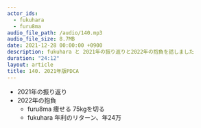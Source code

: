 ```yaml
---
actor_ids:
  - fukuhara
  - furu8ma
audio_file_path: /audio/140.mp3
audio_file_size: 8.7MB
date: 2021-12-28 00:00:00 +0900
description: fukuhara と 2021年の振り返りと2022年の抱負を話しました
duration: "24:12"
layout: article
title: 140. 2021年版PDCA
---
```


- 2021年の振り返り
- 2022年の抱負
    - furu8ma
        痩せる 75kgを切る
    - fukuhara
        年利のリターン、年24万

